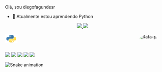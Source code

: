 Olá, sou diegofagundesr 

- 🌱 Atualmente estou aprendendo Python

<div align="center">
  <a href="https://github.com/diegofagundesr">
  <img width="48%" src="https://github-readme-stats.vercel.app/api?username=diegofagundesr&show_icons=true&theme=chartreuse-dark&include_all_commits=true&count_private=true"/>
  <img width="47.5%" src="https://github-readme-stats.vercel.app/api/top-langs/?username=diegofagundesr&layout=compact&langs_count=7&theme=chartreuse-dark"/>
</div>
  
  <div style="display: inline_block"><br>
  <img align="center" alt="Rafa-Python" height="30" width="40" src="https://raw.githubusercontent.com/devicons/devicon/master/icons/python/python-original.svg">
  <img align="right" alt="Rafa-pic" height="150" style="border-radius:50px;" src="https://media.discordapp.net/attachments/639956127056134178/890373478988013628/Publicacoes_Instagram_1_1.png?width=676&height=676">
</div>
  
  ##
  
  <div> 
  <a href="https://twitter.com/plsultr4" target="_blank"><img src="https://img.shields.io/badge/Twitter-1DA1F2?style=for-the-badge&logo=twitter&logoColor=white" target="_blank"></a>
  <a href="https://www.instagram.com/d_fagundes94/" target="_blank"><img src="https://img.shields.io/badge/-Instagram-%23E4405F?style=for-the-badge&logo=instagram&logoColor=white" target="_blank"></a>
 	<a href="https://discordapp.com/users/308669089906163712" target="_blank"><img src="https://img.shields.io/badge/Discord-7289DA?style=for-the-badge&logo=discord&logoColor=white" target="_blank"></a> 
    <a href = "mailto:diegofagundes_r@hotmail.com"><img src="https://img.shields.io/badge/Microsoft_Outlook-0078D4?style=for-the-badge&logo=microsoft-outlook&logoColor=white" target="_blank"></a>
  <a href="https://www.linkedin.com/in/diego-fagundes-3ba951101/" target="_blank"><img src="https://img.shields.io/badge/-LinkedIn-%230077B5?style=for-the-badge&logo=linkedin&logoColor=white" target="_blank"></a> 
 
  ![Snake animation](https://github.com/diegofagundesr/diegofagundesr/blob/output/github-contribution-grid-snake.svg)
 
</div>
